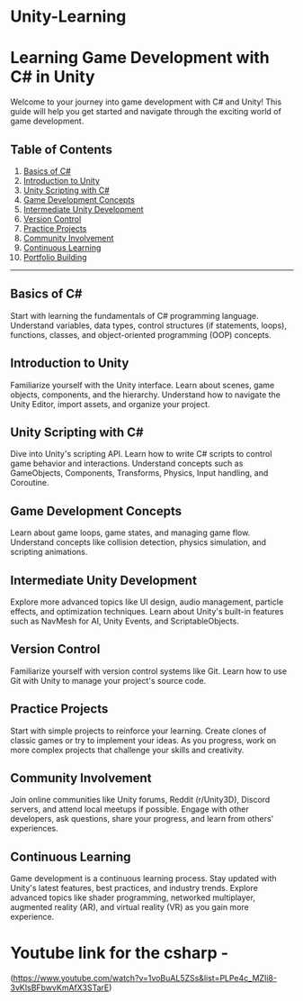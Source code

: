 # Unity-Learning

# Learning Game Development with C# in Unity

Welcome to your journey into game development with C# and Unity! This guide will help you get started and navigate through the exciting world of game development.

## Table of Contents
1. [Basics of C#](#basics-of-c)
2. [Introduction to Unity](#introduction-to-unity)
3. [Unity Scripting with C#](#unity-scripting-with-c)
4. [Game Development Concepts](#game-development-concepts)
5. [Intermediate Unity Development](#intermediate-unity-development)
6. [Version Control](#version-control)
7. [Practice Projects](#practice-projects)
8. [Community Involvement](#community-involvement)
9. [Continuous Learning](#continuous-learning)
10. [Portfolio Building](#portfolio-building)

---

## Basics of C#
Start with learning the fundamentals of C# programming language. Understand variables, data types, control structures (if statements, loops), functions, classes, and object-oriented programming (OOP) concepts.

## Introduction to Unity
Familiarize yourself with the Unity interface. Learn about scenes, game objects, components, and the hierarchy. Understand how to navigate the Unity Editor, import assets, and organize your project.

## Unity Scripting with C#
Dive into Unity's scripting API. Learn how to write C# scripts to control game behavior and interactions. Understand concepts such as GameObjects, Components, Transforms, Physics, Input handling, and Coroutine.

## Game Development Concepts
Learn about game loops, game states, and managing game flow. Understand concepts like collision detection, physics simulation, and scripting animations.

## Intermediate Unity Development
Explore more advanced topics like UI design, audio management, particle effects, and optimization techniques. Learn about Unity's built-in features such as NavMesh for AI, Unity Events, and ScriptableObjects.

## Version Control
Familiarize yourself with version control systems like Git. Learn how to use Git with Unity to manage your project's source code.

## Practice Projects
Start with simple projects to reinforce your learning. Create clones of classic games or try to implement your ideas. As you progress, work on more complex projects that challenge your skills and creativity.

## Community Involvement
Join online communities like Unity forums, Reddit (r/Unity3D), Discord servers, and attend local meetups if possible. Engage with other developers, ask questions, share your progress, and learn from others' experiences.

## Continuous Learning
Game development is a continuous learning process. Stay updated with Unity's latest features, best practices, and industry trends. Explore advanced topics like shader programming, networked multiplayer, augmented reality (AR), and virtual reality (VR) as you gain more experience.


# Youtube link for the csharp - 
(https://www.youtube.com/watch?v=1voBuAL5ZSs&list=PLPe4c_MZIi8-3vKIsBFbwvKmAfX3STarE)
